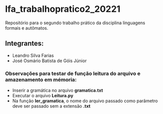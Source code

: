 # lfa_trabalhopratico2_20221
Repositório para o segundo trabalho prático da disciplina linguagens formais e autômatos. 
## Integrantes: 
* Leandro Silva Farias
* José Osmário Batista de Góis Júnior
### Observações para testar de função leitura do arquivo e amazenamento em mémoria:
* Inserir a gramática no arquivo  **gramatica.txt**
* Executar o arquivo **Leitura.py**
* Na função **ler_gramatica**, o nome do arquivo passado como parâmetro deve ser passado sem a extensão **.txt**